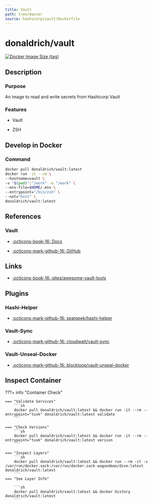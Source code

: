 ```yaml
---
title: Vault
path: tree/master
source: hashicorp/vault/Dockerfile
---
```


# donaldrich/vault

[![Docker Image Size (tag)](https://img.shields.io/docker/image-size/donaldrich/vault/latest?color=blue&label=size&logo=docker&style=flat-square)](https://hub.docker.com/r/donaldrich/vault/latest)

## Description

### Purpose

An image to read and write secrets from Hashicorp Vault

### Features

- Vault

- ZSH

## Develop in Docker

### Command

```sh
docker pull donaldrich/vault:latest
docker run -it --rm \
--hostname=vault \
-v "$(pwd)":"/work" -w "/work" \
--env-file=$HOME/.env \
--entrypoint="/bin/zsh" \
--net="host" \
donaldrich/vault:latest
```

## References

### Vault

- [:octicons-book-16: Docs](https://www.vaultproject.io)

- [:octicons-mark-github-16: GitHub](https://github.com/hashicorp/vault)

## Links

- [:octicons-book-16: gites/awesome-vault-tools](https://github.com/gites/awesome-vault-tools)

## Plugins

### Hashi-Helper

- [:octicons-mark-github-16: seatgeek/hashi-helper](https://github.com/seatgeek/hashi-helper)

### Vault-Sync

- [:octicons-mark-github-16: cloudwatt/vault-sync](https://github.com/cloudwatt/vault-sync)

### Vault-Unseal-Docker

- [:octicons-mark-github-16: blockloop/vault-unseal-docker](https://github.com/blockloop/vault-unseal-docker)

## Inspect Container

???+ info "Container Check"

    === "Validate Services"
        ```sh
        docker pull donaldrich/vault:latest && docker run -it --rm --entrypoint="tusk" donaldrich/vault:latest validate
        ```

    === "Check Versions"
        ```sh
        docker pull donaldrich/vault:latest && docker run -it --rm --entrypoint="tusk" donaldrich/vault:latest version
        ```

    === "Inspect Layers"
        ```sh
        docker pull donaldrich/vault:latest && docker run --rm -it -v /var/run/docker.sock:/var/run/docker.sock wagoodman/dive:latest donaldrich/vault:latest
        ```
    === "See Layer Info"

        ```sh
        docker pull donaldrich/vault:latest && docker history donaldrich/vault:latest
        ```
